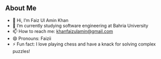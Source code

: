 ## About Me

- 👋 Hi, I’m Faiz Ul Amin Khan
- 🌱 I’m currently studying software engineering at Bahria University
- 📫 How to reach me: khanfaizulamin@gmail.com
- 😄 Pronouns: Faizii
- ⚡ Fun fact: I love playing chess and have a knack for solving complex puzzles!
